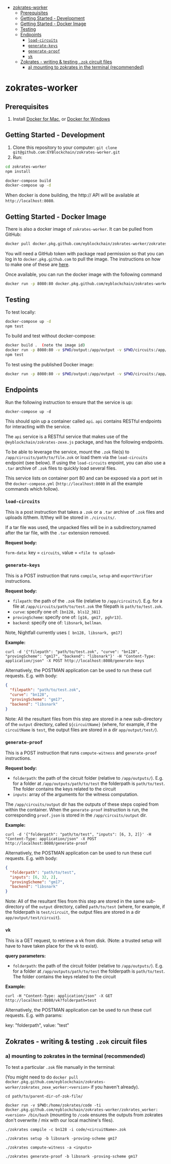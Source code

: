 <!-- START doctoc generated TOC please keep comment here to allow auto update -->
<!-- DON'T EDIT THIS SECTION, INSTEAD RE-RUN doctoc TO UPDATE -->

- [zokrates-worker](#zokrates-worker)
  - [Prerequisites](#prerequisites)
  - [Getting Started - Development](#getting-started---development)
  - [Getting Started - Docker Image](#getting-started---docker-image)
  - [Testing](#testing)
  - [Endpoints](#endpoints)
    - [`load-circuits`](#load-circuits)
    - [`generate-keys`](#generate-keys)
    - [`generate-proof`](#generate-proof)
    - [`vk`](#vk)
  - [Zokrates - writing & testing `.zok` circuit files](#zokrates---writing--testing-zok-circuit-files)
    - [a) mounting to zokrates in the terminal (recommended)](#a-mounting-to-zokrates-in-the-terminal-recommended)

<!-- END doctoc generated TOC please keep comment here to allow auto update -->

# zokrates-worker

## Prerequisites

1. Install [Docker for Mac](https://www.docker.com/docker-mac), or
   [Docker for Windows](https://www.docker.com/docker-windows)

## Getting Started - Development

1. Clone this repository to your computer:
   `git clone git@github.com:EYBlockchain/zokrates-worker.git`
1. Run:

```sh
cd zokrates-worker
npm install
```

```sh
docker-compose build
docker-compose up -d
```

When docker is done building, the http:// API will be available at `http://localhost:8080`.

## Getting Started - Docker Image

There is also a docker image of `zokrates-worker`. It can be pulled from GitHub:

```sh
docker pull docker.pkg.github.com/eyblockchain/zokrates-worker/zokrates_worker:<version>
```

You will need a GitHub token with package read permission so that you can log in to
`docker.pkg.github.com` to pull the image. The instructions on how to make one of these are
[here](https://docs.github.com/en/github/authenticating-to-github/creating-a-personal-access-token).

Once available, you can run the docker image with the following command

```sh
docker run -p 8080:80 docker.pkg.github.com/eyblockchain/zokrates-worker/zokrates_worker:<version>
```

## Testing

To test locally:

```sh
docker-compose up -d
npm test
```

To build and test without docker-compose:

```sh
docker build .  (note the image id)
docker run -p 8080:80 -v $PWD/output:/app/output -v $PWD/circuits:/app/circuits <image id>
npm test
```

To test using the published Docker image:

```sh
docker run -p 8080:80 -v $PWD/output:/app/output -v $PWD/circuits:/app/circuits docker.pkg.github.com/eyblockchain/zokrates-worker/zokrates_worker:<version>
```

## Endpoints

Run the following instruction to ensure that the service is up:

`docker-compose up -d`

This should spin up a container called `api`. `api` contains RESTful endpoints for interacting with
the service.

The `api` service is a RESTful service that makes use of the `@eyblockchain/zokrates-zexe.js`
package, and has the following endpoints.

To be able to leverage the service, mount the `.zok` file(s) to
`/app/circuits/path/to/file.zok` or load them via the `load-circuits` endpoint (see below). If using the `load-circuits` enpoint, you
can also use a `.tar` archive of `.zok` files to quickly load several files. 

This service lists on container port 80 and can be exposed via a port set in the
`docker-compose.yml` (`http://localhost:8080` in all the example commands which follow).

### `load-circuits`

This is a post instruction that takes a `.zok` or a `.tar` archive of `.zok` files and uploads
it/them. It/they will be stored in `./circuits/`.

If a tar file was used, the unpacked files will be in a subdirectory,named after the tar file, with
the `.tar` extension removed.

**Request body:**

`form-data`: key = `circuits`, value = `<file to upload>`

### `generate-keys`

This is a POST instruction that runs `compile`, `setup` and `exportVerifier` instructions.

**Request body:**

- `filepath`: the path of the `.zok` file (relative to `/app/circuits/`). E.g. for a file at
  `/app/circuits/path/to/test.zok` the filepath is `path/to/test.zok`.
- `curve`: specify one of: `[bn128, bls12_381]`
- `provingScheme`: specify one of: `[g16, gm17, pghr13]`.
- `backend`: specify one of: `libsnark`, `bellman`.

Note, Nightfall currently uses `[ bn128, libsnark, gm17]`

**Example:**

`curl -d '{"filepath": "path/to/test.zok", "curve": "bn128", "provingScheme": "gm17", "backend": "libsnark"}' -H "Content-Type: application/json" -X POST http://localhost:8080/generate-keys`

Alternatively, the POSTMAN application can be used to run these curl requests. E.g. with body:

```json
{
  "filepath": "path/to/test.zok",
  "curve": "bn128",
  "provingScheme": "gm17",
  "backend": "libsnark"
}
```

Note: All the resultant files from this step are stored in a new sub-directory of the `output`
directory, called `${circuitName}` (where, for example, if the `circuitName` is `test`, the output
files are stored in a dir `app/output/test/`).

### `generate-proof`

This is a POST instruction that runs `compute-witness` and `generate-proof` instructions.

**Request body:**

- `folderpath`: the path of the circuit folder (relative to `/app/outputs/`). E.g. for a folder at
  `/app/outputs/path/to/test` the folderpath is `path/to/test`. The folder contains the keys related
  to the circuit
- `inputs`: array of the arguments for the witness computation.

The `/app/circuits/output` dir has the outputs of these steps copied from within the container. When
the `generate-proof` instruction is run, the corresponding `proof.json` is stored in the
`/app/circuits/output` dir.

**Example:**

`curl -d '{"folderpath": "path/to/test", "inputs": [6, 3, 2]}' -H "Content-Type: application/json" -X POST http://localhost:8080/generate-proof`

Alternatively, the POSTMAN application can be used to run these curl requests. E.g. with body:

```json
{
  "folderpath": "path/to/test",
  "inputs": [6, 32, 2],
  "provingScheme": "gm17",
  "backend": "libsnark"
}
```

Note: All of the resultant files from this step are stored in the same sub-directory of the `output`
directory, called `path/to/test` (where, for example, if the folderpath is `test/circuit`, the
output files are stored in a dir `app/output/test/circuit`).

### `vk`

This is a GET request, to retrieve a vk from disk. (Note: a trusted setup will have to have taken
place for the vk to exist).

**query parameters:**

- `folderpath`: the path of the circuit folder (relative to `/app/outputs/`). E.g. for a folder at
  `/app/outputs/path/to/test` the folderpath is `path/to/test`. The folder contains the keys related
  to the circuit

**Example:**

`curl -H "Content-Type: application/json" -X GET http://localhost:8080/vk?folderpath=test`

Alternatively, the POSTMAN application can be used to run these curl requests. E.g. with params:

key: "folderpath", value: "test"

## Zokrates - writing & testing `.zok` circuit files

### a) mounting to zokrates in the terminal (recommended)

To test a particular `.zok` file manually in the terminal:

(You might need to do
`docker pull docker.pkg.github.com/eyblockchain/zokrates-worker/zokrates_zexe_worker:<version>` if
you haven't already).

`cd path/to/parent-dir-of-zok-file/`

`docker run -v $PWD:/home/zokrates/code -ti docker.pkg.github.com/eyblockchain/zokrates-worker/zokrates_worker:<version> /bin/bash`
(mounting to `/code` ensures the outputs from zokrates don't overwrite / mix with our local
machine's files).

`./zokrates compile -c bn128 -i code/<circuitName>.zok`

`./zokrates setup -b libsnark -proving-scheme gm17`

`./zokrates compute-witness -a <inputs>`

`./zokrates generate-proof -b libsnark -proving-scheme gm17`
